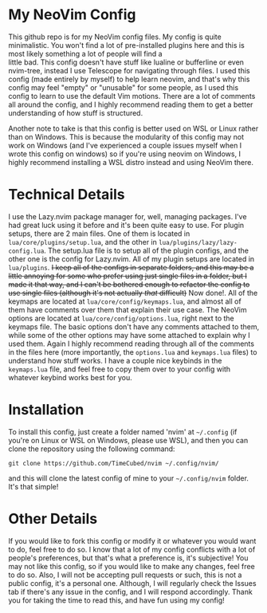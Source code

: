 # My NeoVim Config

This github repo is for my NeoVim config files. My config is quite minimalistic. You won't find a
lot of pre-installed plugins here and this is most likely something a lot of people will find a  
little bad. This config doesn't have stuff like lualine or bufferline or even nvim-tree, instead
I use Telescope for navigating through files. I used this config (made entirely by myself) to help
learn neovim, and that's why this config may feel "empty" or "unusable" for some people, as I used
this config to learn to use the default Vim motions. There are a lot of comments all around the
config, and I highly recommend reading them to get a better understanding of how stuff is 
structured.

Another note to take is that this config is better used on WSL or Linux rather than on Windows.
This is because the modularity of this config may not work on Windows (and I've experienced a 
couple issues myself when I wrote this config on windows) so if you're using neovim on Windows, I 
highly recommend installing a WSL distro instead and using NeoVim there.

# Technical Details

I use the Lazy.nvim package manager for, well, managing packages. I've had great luck using it before
and it's been quite easy to use. For plugin setups, there are 2 main files. One of them is located in
`lua/core/plugins/setup.lua`, and the other in `lua/plugins/lazy/lazy-config.lua`. The setup.lua file
is to setup all of the plugin configs, and the other one is the config for Lazy.nvim. All of my 
plugin setups are located in `lua/plugins`. ~~I keep all of the configs in separate folders, and this
may be a little annoying for some who prefer using just single files in a folder, but I made it that
way, and I can't be bothered enough to refactor the config to use single files (although it's not
actually *that* difficult)~~ Now done!. All of the keymaps are located at `lua/core/config/keymaps.lua`, and
almost all of them have comments over them that explain their use case. The NeoVim options are
located at `lua/core/config/options.lua`, right next to the keymaps file. The basic options don't
have any comments attached to them, while some of the other options may have some attached to explain
why I used them. Again I highly recommend reading through all of the comments in the files here (more
importantly, the `options.lua` and `keymaps.lua` files) to understand how stuff works. I have a 
couple nice keybinds in the `keymaps.lua` file, and feel free to copy them over to your config with
whatever keybind works best for you.

# Installation

To install this config, just create a folder named 'nvim' at `~/.config` (if you're on Linux or WSL on
Windows, please use WSL), and then you can clone the repository using the following command:
```
git clone https://github.com/TimeCubed/nvim ~/.config/nvim/
```
and this will clone the latest config of mine to your `~/.config/nvim` folder. It's that simple!

# Other Details

If you would like to fork this config or modify it or whatever you would want to do, feel free to do
so. I know that a lot of my config conflicts with a lot of people's preferences, but that's what a
preference is, it's subjective! You may not like this config, so if you would like to make any
changes, feel free to do so. Also, I will not be accepting pull requests or such, this is not a
public config, it's a personal one. Although, I will regularly check the Issues tab if there's any
issue in the config, and I will respond accordingly. Thank you for taking the time to read this, and
have fun using my config!
